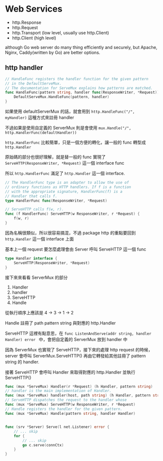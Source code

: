 # Web Services

- http.Response
- http.Request 
- http.Transport (low level, usually use http.Client)
- http.Client (high level)

although Go web server do many thing efficiently and securely, but Apache, Nginx, Caddy(written by Go) are better options.



## http handler

```go
// HandleFunc registers the handler function for the given pattern
// in the DefaultServeMux.
// The documentation for ServeMux explains how patterns are matched.
func HandleFunc(pattern string, handler func(ResponseWriter, *Request)) {
	DefaultServeMux.HandleFunc(pattern, handler)
}

```
如果使用 defaultServerMux 的話，就會用到 `http.HandleFunc("/", myHandler)` 這種方式來註冊 handler

不過如果是使用自定義的 ServerMux 則是會使用 `mux.Handle("/", http.HandlerFunc(defaultHandler))`

`http.HandlerFunc` 比較簡單，只是一個方便的轉化，讓一般的 func 轉型成 `http.Handler`

原始碼的部分也很好理解，就是替一般的 func 實現了 `ServeHTTP(ResponseWriter, *Request)` 這一個 interface func 

所以 `http.HandlerFunc` 滿足了 `http.Handler` 這一個 interface.

```go
// The HandlerFunc type is an adapter to allow the use of
// ordinary functions as HTTP handlers. If f is a function
// with the appropriate signature, HandlerFunc(f) is a
// Handler that calls f.
type HandlerFunc func(ResponseWriter, *Request)

// ServeHTTP calls f(w, r).
func (f HandlerFunc) ServeHTTP(w ResponseWriter, r *Request) {
	f(w, r)
}
```

因為名稱很類似，所以很容易搞混，不過 package http 的重點要回到 `http.Handler` 這一個 interface 上面

基本上一個 request 要怎麼處理會由 Server 呼叫 ServeHTTP 這一個 func 

```go
type Handler interface {
	ServeHTTP(ResponseWriter, *Request)
}
```

接下來來看看 ServerMux 的部分

1. Handler 
2. handler
3. ServeHTTP
4. Handle

從執行順序上應該是 4 -> 3 -> 1 -> 2

Handle 註冊了 path pattern string 與對應的 http.Handler

ServeHTTP 這裡有點意思，在 `func ListenAndServe(addr string, handler Handler) error ` 中，會把自定義的 ServerMux 放到 handler 中

因為 ServerMux 也實現了 ServeHTTP，接下來的處理 http request 的時候，server 會呼叫 ServerMux.ServeHTTP() 再由它轉發給其他註冊了 pattern string 的 handler.

接著 ServeHTTP 會呼叫 Handler 來取得對應的 http.Handler 並執行 ServeHTTP()

```go
func (mux *ServeMux) Handler(r *Request) (h Handler, pattern string)
// handler is the main implementation of Handler.
func (mux *ServeMux) handler(host, path string) (h Handler, pattern string)
// ServeHTTP dispatches the request to the handler whose
func (mux *ServeMux) ServeHTTP(w ResponseWriter, r *Request)
// Handle registers the handler for the given pattern.
func (mux *ServeMux) Handle(pattern string, handler Handler) 
```


## 

```go
func (srv *Server) Serve(l net.Listener) error {
	// ... skip
	for {
		// ... skip
        go c.serve(connCtx)
    }
}
```